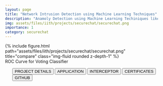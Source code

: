 ```yaml
---
layout: page
title: "Network Intrusion Detection using Machine Learning Techniques"
description: "Anamoly Detection using Machine Learning Techiniques like KNN, DT, SVM"
img: assets/files/iith/projects/securechat/securechat.png
importance: 1
category: securechat
---
```



<div class="row">
    <div class="col-sm mt-3 mt-md-0">
        {% include figure.html path="assets/files/iith/projects/securechat/securechat.png" title="compare" class="img-fluid rounded z-depth-1" %}
    </div>
</div>
<div class="caption">
    ROC Curve for Voting Classifier
</div>


<div class="row">
    <div class="col-sm-12 clearfix">
        <ul class="nav nav-pills">
            <a href="/assets/files/iith/projects/securechat/Q.pdf"><button type="button" class="btn btn-outline-primary">PROJECT DETAILS</button></a>
            <a href="/assets/files/iith/projects/securechat/secure_chat_app.py"><button type="button" class="btn btn-outline-primary">APPLICATION</button></a>
            <a href="/assets/files/iith/projects/securechat/secure_chat_interceptor.py"><button type="button" class="btn btn-outline-primary">INTERCEPTOR</button></a>
            <a href="/assets/files/iith/projects/securechat/PCAP.zip"><button type="button" class="btn btn-outline-primary">CERTIFICATES</button></a>
            <a href="https://github.com/shresthakamal/secure-chat-app"><button type="button" class="btn btn-outline-primary">GITHUB</button></a>
        </ul>
    </div>
</div>